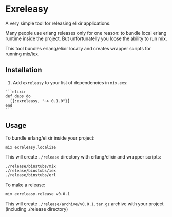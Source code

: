 # Exreleasy

A very simple tool for releasing elixir applications.

Many people use erlang releases only for one reason: to bundle local erlang runtime inside the project. But unfortunatelly you loose the ability to run mix.

This tool bundles erlang/elixir locally and creates wrapper scripts for running mix/iex.

## Installation

  1. Add `exreleasy` to your list of dependencies in `mix.exs`:

    ```elixir
    def deps do
      [{:exreleasy, "~> 0.1.0"}]
    end
    ```
    
## Usage

To bundle erlang/elixir inside your project:

    mix exreleasy.localize
    
This will create `./release` directory with erlang/elixir and wrapper scripts:

    ./release/binstubs/mix
    ./release/binstubs/iex
    ./release/binstubs/erl
    
To make a release:

    mix exreleasy.release v0.0.1
    
This will create `./release/archive/v0.0.1.tar.gz` archive with your project (including ./release directory)
